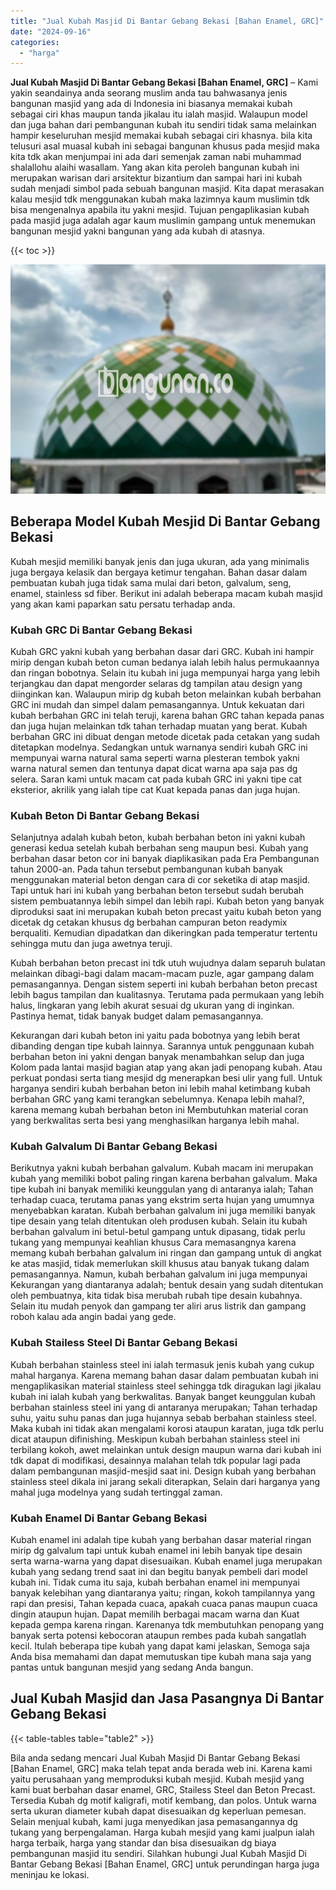 ```yaml
---
title: "Jual Kubah Masjid Di Bantar Gebang Bekasi [Bahan Enamel, GRC]"
date: "2024-09-16"
categories: 
  - "harga"
---
```


**Jual Kubah Masjid Di Bantar Gebang Bekasi \[Bahan Enamel, GRC\]** – Kami yakin seandainya anda seorang muslim anda tau bahwasanya jenis bangunan masjid yang ada di Indonesia ini biasanya memakai kubah sebagai ciri khas maupun tanda jikalau itu ialah masjid. Walaupun model dan juga bahan dari pembangunan kubah itu sendiri tidak sama melainkan hampir keseluruhan mesjid memakai kubah sebagai ciri khasnya. bila kita telusuri asal muasal kubah ini sebagai bangunan khusus pada mesjid maka kita tdk akan menjumpai ini ada dari semenjak zaman nabi muhammad shalallohu alaihi wasallam. Yang akan kita peroleh bangunan kubah ini merupakan warisan dari arsitektur bizantium dan sampai hari ini kubah sudah menjadi simbol pada sebuah bangunan masjid. Kita dapat merasakan kalau mesjid tdk menggunakan kubah maka lazimnya kaum muslimin tdk bisa mengenalnya apabila itu yakni mesjid. Tujuan pengaplikasian kubah pada masjid juga adalah agar kaum muslimin gampang untuk menemukan bangunan mesjid yakni bangunan yang ada kubah di atasnya.

{{< toc >}}

![Jual Kubah Masjid Di Bantar Gebang Bekasi [Bahan Enamel, GRC]](/images/jual-kubah-masjid-20.png)

## Beberapa Model Kubah Mesjid Di Bantar Gebang Bekasi

Kubah mesjid memiliki banyak jenis dan juga ukuran, ada yang minimalis juga bergaya kelasik dan bergaya ketimur tengahan. Bahan dasar dalam pembuatan kubah juga tidak sama mulai dari beton, galvalum, seng, enamel, stainless sd fiber. Berikut ini adalah beberapa macam kubah masjid yang akan kami paparkan satu persatu terhadap anda.

### Kubah GRC Di Bantar Gebang Bekasi

Kubah GRC yakni kubah yang berbahan dasar dari GRC. Kubah ini hampir mirip dengan kubah beton cuman bedanya ialah lebih halus permukaannya dan ringan bobotnya. Selain itu kubah ini juga mempunyai harga yang lebih terjangkau dan dapat mengorder selaras dg tampilan atau design yang diinginkan kan. Walaupun mirip dg kubah beton melainkan kubah berbahan GRC ini mudah dan simpel dalam pemasangannya. Untuk kekuatan dari kubah berbahan GRC ini telah teruji, karena bahan GRC tahan kepada panas dan juga hujan melainkan tdk tahan terhadap muatan yang berat. Kubah berbahan GRC ini dibuat dengan metode dicetak pada cetakan yang sudah ditetapkan modelnya. Sedangkan untuk warnanya sendiri kubah GRC ini mempunyai warna natural sama seperti warna plesteran tembok yakni warna natural semen dan tentunya dapat dicat warna apa saja pas dg selera. Saran kami untuk macam cat pada kubah GRC ini yakni tipe cat eksterior, akrilik yang ialah tipe cat Kuat kepada panas dan juga hujan.

### Kubah Beton Di Bantar Gebang Bekasi

Selanjutnya adalah kubah beton, kubah berbahan beton ini yakni kubah generasi kedua setelah kubah berbahan seng maupun besi. Kubah yang berbahan dasar beton cor ini banyak diaplikasikan pada Era Pembangunan tahun 2000-an. Pada tahun tersebut pembangunan kubah banyak menggunakan material beton dengan cara di cor seketika di atap masjid. Tapi untuk hari ini kubah yang berbahan beton tersebut sudah berubah sistem pembuatannya lebih simpel dan lebih rapi. Kubah beton yang banyak diproduksi saat ini merupakan kubah beton precast yaitu kubah beton yang dicetak dg cetakan khusus dg berbahan campuran beton readymix berqualiti. Kemudian dipadatkan dan dikeringkan pada temperatur tertentu sehingga mutu dan juga awetnya teruji.

Kubah berbahan beton precast ini tdk utuh wujudnya dalam separuh bulatan melainkan dibagi-bagi dalam macam-macam puzle, agar gampang dalam pemasangannya. Dengan sistem seperti ini kubah berbahan beton precast lebih bagus tampilan dan kualitasnya. Terutama pada permukaan yang lebih halus, lingkaran yang lebih akurat sesuai dg ukuran yang di inginkan. Pastinya hemat, tidak banyak budget dalam pemasangannya.

Kekurangan dari kubah beton ini yaitu pada bobotnya yang lebih berat dibanding dengan tipe kubah lainnya. Sarannya untuk penggunaan kubah berbahan beton ini yakni dengan banyak menambahkan selup dan juga Kolom pada lantai masjid bagian atap yang akan jadi penopang kubah. Atau perkuat pondasi serta tiang mesjid dg menerapkan besi ulir yang full. Untuk harganya sendiri kubah berbahan beton ini lebih mahal ketimbang kubah berbahan GRC yang kami terangkan sebelumnya. Kenapa lebih mahal?, karena memang kubah berbahan beton ini Membutuhkan material coran yang berkwalitas serta besi yang menghasilkan harganya lebih mahal.

### Kubah Galvalum Di Bantar Gebang Bekasi

Berikutnya yakni kubah berbahan galvalum. Kubah macam ini merupakan kubah yang memiliki bobot paling ringan karena berbahan galvalum. Maka tipe kubah ini banyak memiliki keunggulan yang di antaranya ialah; Tahan terhadap cuaca, terutama panas yang ekstrim serta hujan yang umumnya menyebabkan karatan. Kubah berbahan galvalum ini juga memiliki banyak tipe desain yang telah ditentukan oleh produsen kubah. Selain itu kubah berbahan galvalum ini betul-betul gampang untuk dipasang, tidak perlu tukang yang mempunyai keahlian khusus Cara memasangnya karena memang kubah berbahan galvalum ini ringan dan gampang untuk di angkat ke atas masjid, tidak memerlukan skill khusus atau banyak tukang dalam pemasangannya. Namun, kubah berbahan galvalum ini juga mempunyai Kekurangan yang diantaranya adalah; bentuk desain yang sudah ditentukan oleh pembuatnya, kita tidak bisa merubah rubah tipe desain kubahnya. Selain itu mudah penyok dan gampang ter aliri arus listrik dan gampang roboh kalau ada angin badai yang gede.

### Kubah Stailess Steel Di Bantar Gebang Bekasi

Kubah berbahan stainless steel ini ialah termasuk jenis kubah yang cukup mahal harganya. Karena memang bahan dasar dalam pembuatan kubah ini mengaplikasikan material stainless steel sehingga tdk diragukan lagi jikalau kubah ini ialah kubah yang berkwalitas. Banyak banget keunggulan kubah berbahan stainless steel ini yang di antaranya merupakan; Tahan terhadap suhu, yaitu suhu panas dan juga hujannya sebab berbahan stainless steel. Maka kubah ini tidak akan mengalami korosi ataupun karatan, juga tdk perlu dicat ataupun difinishing. Meskipun kubah berbahan stainless steel ini terbilang kokoh, awet melainkan untuk design maupun warna dari kubah ini tdk dapat di modifikasi, desainnya malahan telah tdk popular lagi pada dalam pembangunan masjid-mesjid saat ini. Design kubah yang berbahan stainless steel dikala ini jarang sekali diterapkan, Selain dari harganya yang mahal juga modelnya yang sudah tertinggal zaman.

### Kubah Enamel Di Bantar Gebang Bekasi

Kubah enamel ini adalah tipe kubah yang berbahan dasar material ringan mirip dg galvalum tapi untuk kubah enamel ini lebih banyak tipe desain serta warna-warna yang dapat disesuaikan. Kubah enamel juga merupakan kubah yang sedang trend saat ini dan begitu banyak pembeli dari model kubah ini. Tidak cuma itu saja, kubah berbahan enamel ini mempunyai banyak kelebihan yang diantaranya yaitu; ringan, kokoh tampilannya yang rapi dan presisi, Tahan kepada cuaca, apakah cuaca panas maupun cuaca dingin ataupun hujan. Dapat memilih berbagai macam warna dan Kuat kepada gempa karena ringan. Karenanya tdk membutuhkan penopang yang banyak serta potensi kebocoran ataupun rembes pada kubah sangatlah kecil. Itulah beberapa tipe kubah yang dapat kami jelaskan, Semoga saja Anda bisa memahami dan dapat memutuskan tipe kubah mana saja yang pantas untuk bangunan mesjid yang sedang Anda bangun.

## Jual Kubah Masjid dan Jasa Pasangnya Di Bantar Gebang Bekasi

{{< table-tables table="table2" >}}

Bila anda sedang mencari Jual Kubah Masjid Di Bantar Gebang Bekasi \[Bahan Enamel, GRC\] maka telah tepat anda berada web ini. Karena kami yaitu perusahaan yang memproduksi kubah mesjid. Kubah mesjid yang kami buat berbahan dasar enamel, GRC, Stailess Steel dan Beton Precast. Tersedia Kubah dg motif kaligrafi, motif kembang, dan polos. Untuk warna serta ukuran diameter kubah dapat disesuaikan dg keperluan pemesan. Selain menjual kubah, kami juga menyedikan jasa pemasangannya dg tukang yang berpengalaman. Harga kubah mesjid yang kami jualpun ialah harga terbaik, harga yang standar dan bisa disesuaikan dg biaya pembangunan masjid itu sendiri. Silahkan hubungi Jual Kubah Masjid Di Bantar Gebang Bekasi \[Bahan Enamel, GRC\] untuk perundingan harga juga meninjau ke lokasi.
